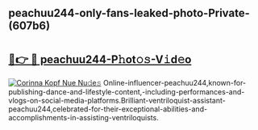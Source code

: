 ## peachuu244-only-fans​-leaked-photo​-Private-(607b6)


# <h2><a href="https://mediaupload.pro?title=peachuu244&ref=git">🔗👉 🔴 peachuu244-P𝚑ot𝚘𝚜-V𝚒d𝚎o</a></h2>

[![Corinna Kopf Nue Nu𝚍e𝚜](https://i.imgur.com/0qMVB7G.gif)](https://mediaupload.pro?title=peachuu244&ref=git)
Online-influencer-peachuu244,known-for-publishing-dance-and-lifestyle-content,-including-performances-and-vlogs-on-social-media-platforms.Brilliant-ventriloquist-assistant-peachuu244,celebrated-for-their-exceptional-abilities-and-accomplishments-in-assisting-ventriloquists.  